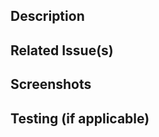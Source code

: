 ## Description

<!-- Describe the big picture of your changes to communicate to the maintainers
  why we should accept this pull request. -->

## Related Issue(s)

<!--
  If this PR fixes any issues, please link to the issue here.
  - Fixes #<issue_number>
-->

## Screenshots

<!-- Add screenshots of the changes if applicable. -->

## Testing (if applicable)
<!-- Please describe any tests that you ran to verify your changes. -->
